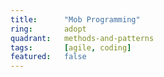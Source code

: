 ```yaml
---
title:      "Mob Programming"
ring:       adopt
quadrant:   methods-and-patterns
tags:       [agile, coding]
featured:   false
---
```

